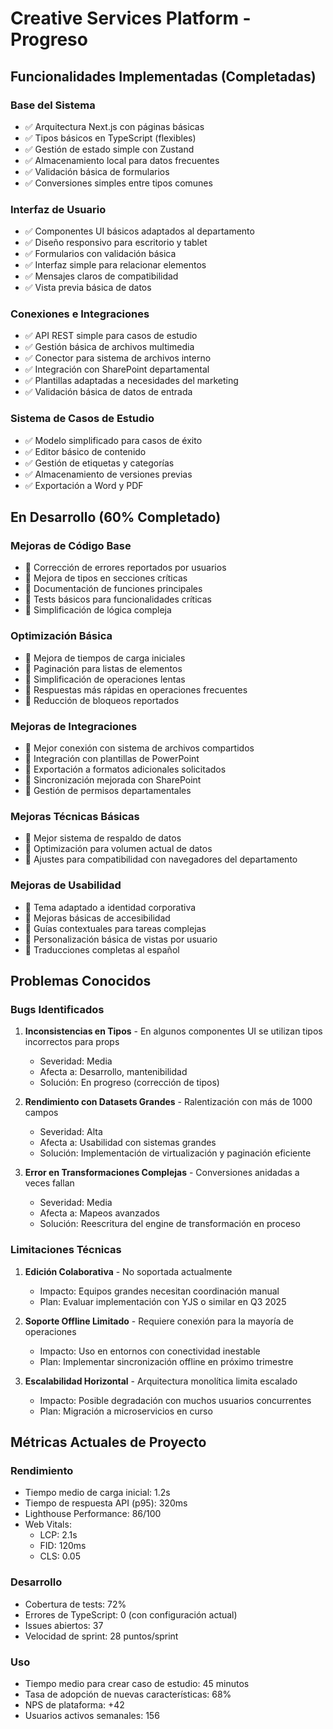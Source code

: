 # Creative Services Platform - Progreso

## Funcionalidades Implementadas (Completadas)

### Base del Sistema
- ✅ Arquitectura Next.js con páginas básicas
- ✅ Tipos básicos en TypeScript (flexibles)
- ✅ Gestión de estado simple con Zustand
- ✅ Almacenamiento local para datos frecuentes
- ✅ Validación básica de formularios
- ✅ Conversiones simples entre tipos comunes

### Interfaz de Usuario
- ✅ Componentes UI básicos adaptados al departamento
- ✅ Diseño responsivo para escritorio y tablet
- ✅ Formularios con validación básica
- ✅ Interfaz simple para relacionar elementos
- ✅ Mensajes claros de compatibilidad
- ✅ Vista previa básica de datos

### Conexiones e Integraciones
- ✅ API REST simple para casos de estudio
- ✅ Gestión básica de archivos multimedia
- ✅ Conector para sistema de archivos interno
- ✅ Integración con SharePoint departamental
- ✅ Plantillas adaptadas a necesidades del marketing
- ✅ Validación básica de datos de entrada

### Sistema de Casos de Estudio
- ✅ Modelo simplificado para casos de éxito
- ✅ Editor básico de contenido
- ✅ Gestión de etiquetas y categorías
- ✅ Almacenamiento de versiones previas
- ✅ Exportación a Word y PDF

## En Desarrollo (60% Completado)

### Mejoras de Código Base
- 🔄 Corrección de errores reportados por usuarios
- 🔄 Mejora de tipos en secciones críticas
- 🔄 Documentación de funciones principales
- 🔄 Tests básicos para funcionalidades críticas
- 🔄 Simplificación de lógica compleja

### Optimización Básica
- 🔄 Mejora de tiempos de carga iniciales
- 🔄 Paginación para listas de elementos
- 🔄 Simplificación de operaciones lentas
- 🔄 Respuestas más rápidas en operaciones frecuentes
- 🔄 Reducción de bloqueos reportados

### Mejoras de Integraciones
- 🔄 Mejor conexión con sistema de archivos compartidos
- 🔄 Integración con plantillas de PowerPoint
- 🔄 Exportación a formatos adicionales solicitados
- 🔄 Sincronización mejorada con SharePoint
- 🔄 Gestión de permisos departamentales

### Mejoras Técnicas Básicas
- 📅 Mejor sistema de respaldo de datos
- 📅 Optimización para volumen actual de datos
- 📅 Ajustes para compatibilidad con navegadores del departamento

### Mejoras de Usabilidad
- 📅 Tema adaptado a identidad corporativa
- 📅 Mejoras básicas de accesibilidad
- 📅 Guías contextuales para tareas complejas
- 📅 Personalización básica de vistas por usuario
- 📅 Traducciones completas al español

## Problemas Conocidos

### Bugs Identificados
1. **Inconsistencias en Tipos** - En algunos componentes UI se utilizan tipos incorrectos para props
   - Severidad: Media
   - Afecta a: Desarrollo, mantenibilidad
   - Solución: En progreso (corrección de tipos)

2. **Rendimiento con Datasets Grandes** - Ralentización con más de 1000 campos
   - Severidad: Alta
   - Afecta a: Usabilidad con sistemas grandes
   - Solución: Implementación de virtualización y paginación eficiente

3. **Error en Transformaciones Complejas** - Conversiones anidadas a veces fallan
   - Severidad: Media
   - Afecta a: Mapeos avanzados
   - Solución: Reescritura del engine de transformación en proceso

### Limitaciones Técnicas
1. **Edición Colaborativa** - No soportada actualmente
   - Impacto: Equipos grandes necesitan coordinación manual
   - Plan: Evaluar implementación con YJS o similar en Q3 2025

2. **Soporte Offline Limitado** - Requiere conexión para la mayoría de operaciones
   - Impacto: Uso en entornos con conectividad inestable
   - Plan: Implementar sincronización offline en próximo trimestre

3. **Escalabilidad Horizontal** - Arquitectura monolítica limita escalado
   - Impacto: Posible degradación con muchos usuarios concurrentes
   - Plan: Migración a microservicios en curso

## Métricas Actuales de Proyecto

### Rendimiento
- Tiempo medio de carga inicial: 1.2s
- Tiempo de respuesta API (p95): 320ms
- Lighthouse Performance: 86/100
- Web Vitals:
  - LCP: 2.1s
  - FID: 120ms
  - CLS: 0.05

### Desarrollo
- Cobertura de tests: 72%
- Errores de TypeScript: 0 (con configuración actual)
- Issues abiertos: 37
- Velocidad de sprint: 28 puntos/sprint

### Uso
- Tiempo medio para crear caso de estudio: 45 minutos
- Tasa de adopción de nuevas características: 68%
- NPS de plataforma: +42
- Usuarios activos semanales: 156
